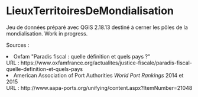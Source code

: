 # LieuxTerritoiresDeMondialisation

Jeu de données préparé avec QGIS 2.18.13 destiné à cerner les pôles de la mondialisation. Work in progress.

Sources :
<li>Oxfam "Paradis fiscal : quelle définition et quels pays ?"<br>
URL : https://www.oxfamfrance.org/actualites/justice-fiscale/paradis-fiscal-quelle-definition-et-quels-pays<br>
<li>American Association of Port Authorities <i>World Port Rankings</i> 2014 et 2015<br>
URL : http://www.aapa-ports.org/unifying/content.aspx?ItemNumber=21048
